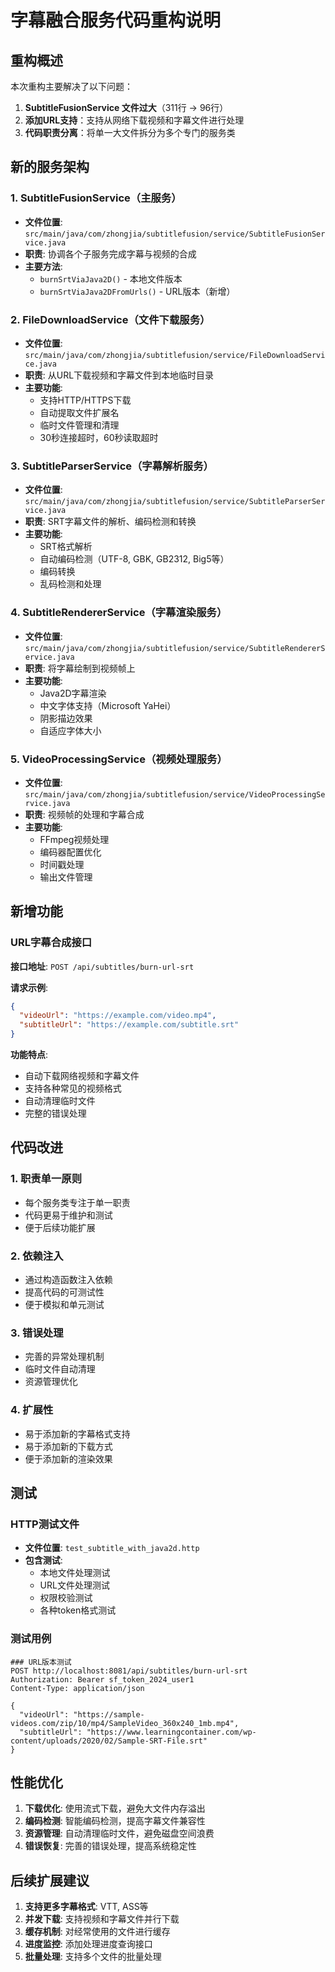 # 字幕融合服务代码重构说明

## 重构概述

本次重构主要解决了以下问题：
1. **SubtitleFusionService 文件过大**（311行 -> 96行）
2. **添加URL支持**：支持从网络下载视频和字幕文件进行处理
3. **代码职责分离**：将单一大文件拆分为多个专门的服务类

## 新的服务架构

### 1. SubtitleFusionService（主服务）
- **文件位置**: `src/main/java/com/zhongjia/subtitlefusion/service/SubtitleFusionService.java`
- **职责**: 协调各个子服务完成字幕与视频的合成
- **主要方法**:
  - `burnSrtViaJava2D()` - 本地文件版本
  - `burnSrtViaJava2DFromUrls()` - URL版本（新增）

### 2. FileDownloadService（文件下载服务）
- **文件位置**: `src/main/java/com/zhongjia/subtitlefusion/service/FileDownloadService.java`
- **职责**: 从URL下载视频和字幕文件到本地临时目录
- **主要功能**:
  - 支持HTTP/HTTPS下载
  - 自动提取文件扩展名
  - 临时文件管理和清理
  - 30秒连接超时，60秒读取超时

### 3. SubtitleParserService（字幕解析服务）
- **文件位置**: `src/main/java/com/zhongjia/subtitlefusion/service/SubtitleParserService.java`
- **职责**: SRT字幕文件的解析、编码检测和转换
- **主要功能**:
  - SRT格式解析
  - 自动编码检测（UTF-8, GBK, GB2312, Big5等）
  - 编码转换
  - 乱码检测和处理

### 4. SubtitleRendererService（字幕渲染服务）
- **文件位置**: `src/main/java/com/zhongjia/subtitlefusion/service/SubtitleRendererService.java`
- **职责**: 将字幕绘制到视频帧上
- **主要功能**:
  - Java2D字幕渲染
  - 中文字体支持（Microsoft YaHei）
  - 阴影描边效果
  - 自适应字体大小

### 5. VideoProcessingService（视频处理服务）
- **文件位置**: `src/main/java/com/zhongjia/subtitlefusion/service/VideoProcessingService.java`
- **职责**: 视频帧的处理和字幕合成
- **主要功能**:
  - FFmpeg视频处理
  - 编码器配置优化
  - 时间戳处理
  - 输出文件管理

## 新增功能

### URL字幕合成接口

**接口地址**: `POST /api/subtitles/burn-url-srt`

**请求示例**:
```json
{
  "videoUrl": "https://example.com/video.mp4",
  "subtitleUrl": "https://example.com/subtitle.srt"
}
```

**功能特点**:
- 自动下载网络视频和字幕文件
- 支持各种常见的视频格式
- 自动清理临时文件
- 完整的错误处理

## 代码改进

### 1. 职责单一原则
- 每个服务类专注于单一职责
- 代码更易于维护和测试
- 便于后续功能扩展

### 2. 依赖注入
- 通过构造函数注入依赖
- 提高代码的可测试性
- 便于模拟和单元测试

### 3. 错误处理
- 完善的异常处理机制
- 临时文件自动清理
- 资源管理优化

### 4. 扩展性
- 易于添加新的字幕格式支持
- 易于添加新的下载方式
- 便于添加新的渲染效果

## 测试

### HTTP测试文件
- **文件位置**: `test_subtitle_with_java2d.http`
- **包含测试**:
  - 本地文件处理测试
  - URL文件处理测试
  - 权限校验测试
  - 各种token格式测试

### 测试用例
```http
### URL版本测试
POST http://localhost:8081/api/subtitles/burn-url-srt
Authorization: Bearer sf_token_2024_user1
Content-Type: application/json

{
  "videoUrl": "https://sample-videos.com/zip/10/mp4/SampleVideo_360x240_1mb.mp4",
  "subtitleUrl": "https://www.learningcontainer.com/wp-content/uploads/2020/02/Sample-SRT-File.srt"
}
```

## 性能优化

1. **下载优化**: 使用流式下载，避免大文件内存溢出
2. **编码检测**: 智能编码检测，提高字幕文件兼容性
3. **资源管理**: 自动清理临时文件，避免磁盘空间浪费
4. **错误恢复**: 完善的错误处理，提高系统稳定性

## 后续扩展建议

1. **支持更多字幕格式**: VTT, ASS等
2. **并发下载**: 支持视频和字幕文件并行下载
3. **缓存机制**: 对经常使用的文件进行缓存
4. **进度监控**: 添加处理进度查询接口
5. **批量处理**: 支持多个文件的批量处理
